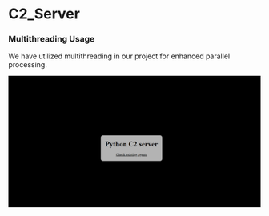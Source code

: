 # C2_Server
### Multithreading Usage

We have utilized multithreading in our project for enhanced parallel processing.

![My Local Image](demo/demo.png)

